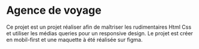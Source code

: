# Agence de voyage

Ce projet est un projet réaliser afin de maîtriser les rudimentaires Html Css et utiliser les médias queries pour un responsive  design.
Le projet est créer en mobil-first et une maquette à été réalisée sur figma.